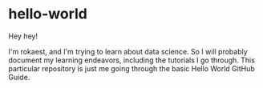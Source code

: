 # hello-world

Hey hey!

I'm rokaest, and I'm trying to learn about data science. So I will probably document my learning endeavors, including the tutorials I go through. This particular repository is just me going through the basic Hello World GitHub Guide.
